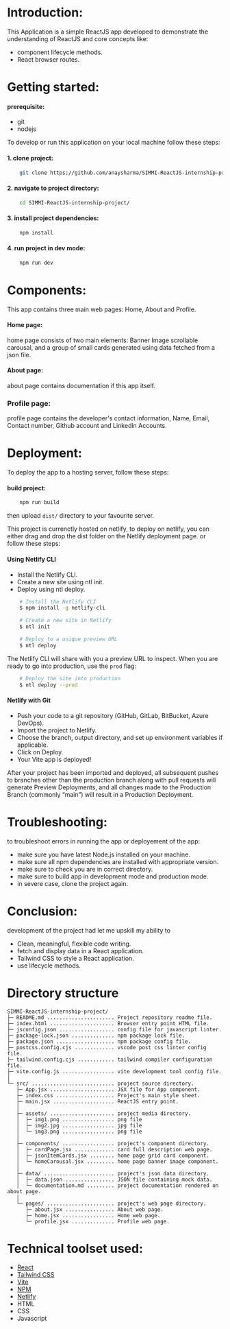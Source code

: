 # Introduction:
This Application is a simple ReactJS app developed to demonstrate the understanding of ReactJS and core concepts like:

- component lifecycle methods.
- React browser routes.

# Getting started:
#### prerequisite:
- git
- nodejs

To develop or run this application on your local machine follow these steps:

#### 1. clone project:
```bash
	git clone https://github.com/anaysharma/SIMMI-ReactJS-internship-project.git
```
#### 2. navigate to project directory:
```bash
	cd SIMMI-ReactJS-internship-project/
```
#### 3. install project dependencies:
```bash
	npm install
```
#### 4. run project in dev mode:
```bash
	npm run dev
```

# Components:
This app contains three main web pages: Home, About and Profile.

#### Home page:
home page consists of two main elements: Banner Image scrollable carousal, and a group of small cards generated using data fetched from a json file.

#### About page:
about page contains documentation if this app itself.

### Profile page:
profile page contains the developer's contact information, Name, Email, Contact number, Github account and Linkedin Accounts.

# Deployment:
To deploy the app to a hosting server, follow these steps:
#### build project:
```bash
	npm run build
```
then upload ```dist/``` directory to your favourite server.

This project is currenctly hosted on netlify, to deploy on netlify, you can either drag and drop the dist folder on the Netlify deployment page.
or follow these steps:
#### Using Netlify CLI
- Install the Netlify CLI.
- Create a new site using ntl init.
- Deploy using ntl deploy.

```bash
	# Install the Netlify CLI
	$ npm install -g netlify-cli

	# Create a new site in Netlify
	$ ntl init

	# Deploy to a unique preview URL
	$ ntl deploy
```

The Netlify CLI will share with you a preview URL to inspect. When you are ready to go into production, use the ```prod``` flag:
```bash
	# Deploy the site into production
	$ ntl deploy --prod
```

#### Netlify with Git
- Push your code to a git repository (GitHub, GitLab, BitBucket, Azure DevOps).
- Import the project to Netlify.
- Choose the branch, output directory, and set up environment variables if applicable.
- Click on Deploy.
- Your Vite app is deployed!

After your project has been imported and deployed, all subsequent pushes to branches other than the production branch along with pull requests will generate Preview Deployments, and all changes made to the Production Branch (commonly “main”) will result in a Production Deployment.

# Troubleshooting:
to troubleshoot errors in running the app or deployement of the app:
- make sure you have latest Node.js installed on your machine.
- make sure all npm dependencies are installed with appropriate version.
- make sure to check you are in correct directory.
- make sure to build app in development mode and production mode.
- in severe case, clone the project again.

# Conclusion:
development of the project had let me upskill my ability to

- Clean, meaningful, flexible code writing. 
- fetch and display data in a React application.
- Tailwind CSS to style a React application.
- use lifecycle methods.

# Directory structure
```
SIMMI-ReactJS-internship-project/
├─ README.md ...................... Project repository readme file.
├─ index.html ..................... Browser entry point HTML file.
├─ jsconfig.json .................. config file for javascript linter.
├─ package-lock.json .............. npm package lock file.
├─ package.json ................... npm package config file.
├─ postcss.config.cjs ............. vscode post css linter config file.
├─ tailwind.config.cjs ............ tailwind compiler configuration file.
├─ vite.config.js ................. vite development tool config file.
│
└─ src/ ........................... project source directory.
   ├─ App.jsx ..................... JSX file for App component.
   ├─ index.css ................... Project's main style sheet.
   ├─ main.jsx .................... ReactJS entry point.
   │
   ├─ assets/ ..................... project media directory.
   │  ├─ img1.png ................. png file
   │  ├─ img2.jpg ................. jpg file
   │  └─ img3.png ................. png file
   │
   ├─ components/ ................. project's component directory.
   │  ├─ cardPage.jsx ............. card full description web page.
   │  ├─ jsonItemCards.jsx ........ home page grid card component.
   │  └─ homeCarousal.jsx ......... home page banner image component.
   │
   ├─ data/ ....................... project's json data directory.
   │  ├─ data.json ................ JSON file containing mock data.
   │  └─ documentation.md ......... project documentation rendered on about page.
   │
   └─ pages/ ...................... project's web page directory.
      ├─ about.jsx ................ About web page.
      ├─ home.jsx ................. Home web page.
      └─ profile.jsx .............. Profile web page.
```


# Technical toolset used:
- [React](https://reactjs.org/)
- [Tailwind CSS](https://tailwindcss.com/)
- [Vite](https://vitejs.dev/)
- [NPM](https://www.npmjs.com/)
- [Netlify](https://app.netlify.com/)
- HTML
- CSS
- Javascript